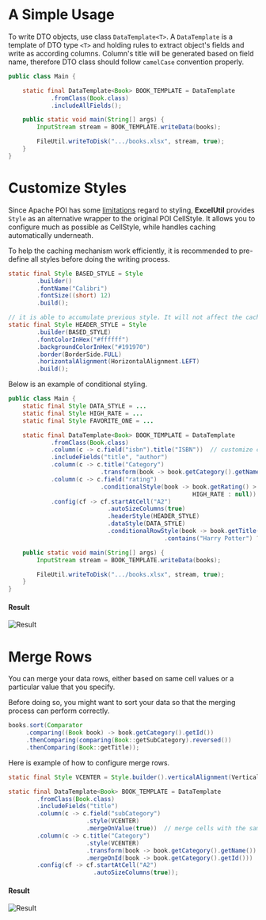 # **A Simple Usage**

To write DTO objects, use class `DataTemplate<T>`. A `DataTemplate` is a template of DTO type `<T>` and holding rules to extract object's fields and write as according columns. Column's title will be generated based on field name, therefore DTO class should follow `camelCase` convention properly.

```java
public class Main {

    static final DataTemplate<Book> BOOK_TEMPLATE = DataTemplate
            .fromClass(Book.class)
            .includeAllFields();

    public static void main(String[] args) {
        InputStream stream = BOOK_TEMPLATE.writeData(books);

        FileUtil.writeToDisk(".../books.xlsx", stream, true);
    }
}
```

# **Customize Styles**

Since Apache POI has some [limitations](http://poi.apache.org/apidocs/dev/org/apache/poi/ss/SpreadsheetVersion.html#EXCEL97) regard to styling, **ExcelUtil** provides `Style` as an alternative wrapper to the original POI CellStyle. It allows you to configure much as possible as CellStyle, while handles caching automatically underneath.

To help the caching mechanism work efficiently, it is recommended to pre-define all styles before doing the writing process.

```java
static final Style BASED_STYLE = Style
        .builder()
        .fontName("Calibri")
        .fontSize((short) 12)
        .build();

// it is able to accumulate previous style. It will not affect the caching mechanism as long as you pre-define them
static final Style HEADER_STYLE = Style
        .builder(BASED_STYLE)
        .fontColorInHex("#ffffff")
        .backgroundColorInHex("#191970")
        .border(BorderSide.FULL)
        .horizontalAlignment(HorizontalAlignment.LEFT)
        .build();
```

Below is an example of conditional styling.

```java
public class Main {
    static final Style DATA_STYLE = ...
    static final Style HIGH_RATE = ...
    static final Style FAVORITE_ONE = ...

    static final DataTemplate<Book> BOOK_TEMPLATE = DataTemplate
            .fromClass(Book.class)
            .column(c -> c.field("isbn").title("ISBN"))  // customize column title
            .includeFields("title", "author")
            .column(c -> c.title("Category")
                          .transform(book -> book.getCategory().getName()))  // derive new column
            .column(c -> c.field("rating")
                          .conditionalStyle(book -> book.getRating() > 4 ?  // styles with conditions
                                                    HIGH_RATE : null))
            .config(cf -> cf.startAtCell("A2")
                            .autoSizeColumns(true)
                            .headerStyle(HEADER_STYLE)
                            .dataStyle(DATA_STYLE)
                            .conditionalRowStyle(book -> book.getTitle() // selective styling
                                            .contains("Harry Potter") ? FAVORITE_ONE : null));

    public static void main(String[] args) {
        InputStream stream = BOOK_TEMPLATE.writeData(books);

        FileUtil.writeToDisk(".../books.xlsx", stream, true);
    }
}
```

#### Result

![Result](https://github.com/nambach/ExcelUtil/blob/master/wiki/img/custom-styles.jpg)

# **Merge Rows**

You can merge your data rows, either based on same cell values or a particular value that you specify.

Before doing so, you might want to sort your data so that the merging process can perform correctly.

```java
books.sort(Comparator
     .comparing((Book book) -> book.getCategory().getId())
     .thenComparing(comparing(Book::getSubCategory).reversed())
     .thenComparing(Book::getTitle));
```

Here is example of how to configure merge rows.

```java
static final Style VCENTER = Style.builder().verticalAlignment(VerticalAlignment.CENTER).build();

static final DataTemplate<Book> BOOK_TEMPLATE = DataTemplate
        .fromClass(Book.class)
        .includeFields("title")
        .column(c -> c.field("subCategory")
                      .style(VCENTER)
                      .mergeOnValue(true))  // merge cells with the same value consecutively
        .column(c -> c.title("Category")
                      .style(VCENTER)
                      .transform(book -> book.getCategory().getName())
                      .mergeOnId(book -> book.getCategory().getId()))  // merge on derived value
        .config(cf -> cf.startAtCell("A2")
                        .autoSizeColumns(true));
```

#### Result

![Result](https://github.com/nambach/ExcelUtil/blob/master/wiki/img/merge.jpg)